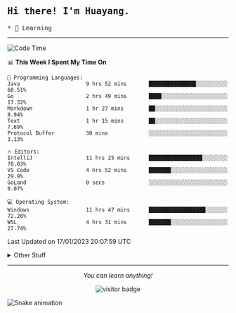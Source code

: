 <h2>
    <samp>Hi there! I'm Huayang.</samp>
</h2>
<p>
    <samp>
        * 🧐 Learning
    </samp>
</p>



<hr>


<!--START_SECTION:waka-->
![Code Time](http://img.shields.io/badge/Code%20Time-375%20hrs%2048%20mins-blue)

📊 **This Week I Spent My Time On** 

```text
💬 Programming Languages: 
Java                     9 hrs 52 mins       ███████████████░░░░░░░░░░   60.51% 
Go                       2 hrs 49 mins       ████░░░░░░░░░░░░░░░░░░░░░   17.32% 
Markdown                 1 hr 27 mins        ██░░░░░░░░░░░░░░░░░░░░░░░   8.94% 
Text                     1 hr 15 mins        ██░░░░░░░░░░░░░░░░░░░░░░░   7.69% 
Protocol Buffer          30 mins             ░░░░░░░░░░░░░░░░░░░░░░░░░   3.13%

🔥 Editors: 
IntelliJ                 11 hrs 25 mins      █████████████████░░░░░░░░   70.03% 
VS Code                  4 hrs 52 mins       ███████░░░░░░░░░░░░░░░░░░   29.9% 
GoLand                   0 secs              ░░░░░░░░░░░░░░░░░░░░░░░░░   0.07%

💻 Operating System: 
Windows                  11 hrs 47 mins      ██████████████████░░░░░░░   72.26% 
WSL                      4 hrs 31 mins       ███████░░░░░░░░░░░░░░░░░░   27.74%

```


 Last Updated on 17/01/2023 20:07:59 UTC
<!--END_SECTION:waka-->


<details>
  <summary>Other Stuff</summary>
  <br />
<!--   
  <p align="left">
    <img height="180em" src="https://github-readme-streak-stats.herokuapp.com/?user=GuillaumeFalourd" />
    
  </p> -->

  * 🏆 Some GitHub statistical reports:
  
  <img width="100%" src="https://github-profile-trophy.vercel.app/?username=xmchxup&column=7">
  <p align="left">  
    <img height="180em" src="https://github-readme-stats.vercel.app/api?username=xmchxup&hide_border=true&show_icons=true&include_all_commits=true&bg_color=0,EC6C6C,FFD479,FFFC79,73FA79&theme=graywhite&locale=en" />
    <img height="180em" src="https://github-readme-stats.vercel.app/api/top-langs/?username=xmchxup&hide=css,scss,html&langs_count=8&hide_border=true&layout=compact&bg_color=0,73FA79,73FDFF,D783FF&theme=graywhite&locale=en" />
  </p>
  
  <img width="100%" src="https://github-profile-summary-cards.vercel.app/api/cards/profile-details?username=xmchxup&theme=github" />
 
</a>
</details>
<hr>
<p align="center">
    <i>You can learn anything!</i>
    <p align="center">
        <img src="https://visitor-badge.laobi.icu/badge?page_id=xmchxup" alt="visitor badge"/>       
    </p>
</p>

![Snake animation](https://github.com/XmchxUp/XmchxUp/blob/output/github-contribution-grid-snake.gif)


